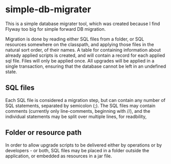 # simple-db-migrater

This is a simple database migrater tool, which was created because I find Flyway too big for simple forward DB migration.

Migration is done by reading either SQL files from a folder, or SQL resources somewhere on the classpath, and applying those files in the natural sort order, of their names.
A table for containing information about already applied scripts is created, and will contain a record for each applied sql file. Files will only be applied once.
All upgrades will be applied in a single transaction, ensuring that the database cannot be left in an undefined state.

## SQL files
Each SQL file is considered a migration step, but can contain any number of SQL statements, separated by semicolon (;). The SQL files may contain comments (currently only line-comments, beginning with //), and the individual statements may be split over multiple lines, for readbility,

## Folder or resource path
In order to allow upgrade scripts to be delivered either by operations or by developers - or both, SQL files may be placed in a folder outside the application, or embedded as resources in a jar file.

